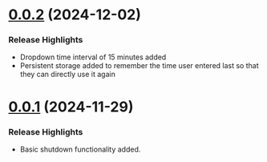 # [0.0.2](https://github.com/rajtilakjee/lightsout/releases/tag/v0.0.2) (2024-12-02)
### Release Highlights
- Dropdown time interval of 15 minutes added
- Persistent storage added to remember the time user entered last so that they can directly use it again


# [0.0.1](https://github.com/rajtilakjee/lightsout/releases/tag/v0.0.1) (2024-11-29)
### Release Highlights
- Basic shutdown functionality added.
